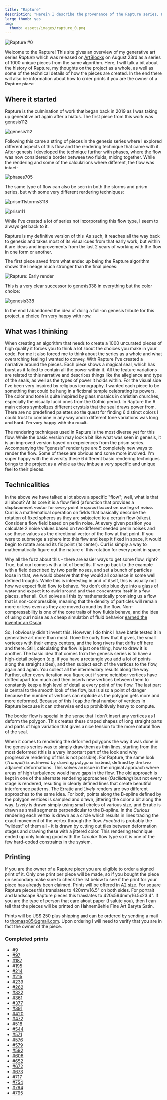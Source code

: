 ```yaml
---
title: "Rapture"
description: "Herein I describe the provenance of the Rapture series, my though process, and some technical details about how it is made."
large_thumb: yes
img:
  thumb: assets/images/rapture_0.png
---
```


![Rapture \#0](/assets/images/rapture_0.png)

Welcome to the Rapture! This site gives an overview of my generative art series *Rapture* which was released on [ArtBlocks](https://artblocks.io/project/141) on August 23rd as a series of 1000 unique pieces from the same algorithm. Here, I will talk a bit about the history of Rapture, my thoughts on the project as a whole, as well as some of the technical details of how the pieces are created. In the end there will also be information about how to order prints if you are the owner of a Rapture piece.

## Where it started

Rapture is the culmination of work that began back in 2019 as I was taking up generative art again after a hiatus. The first piece from this work was genesis112:

![genesis112](https://www.data-imaginist.com/art/005_genesis/genesis112_hu940eda6aa68a41b4b0a8e759d476cd8d_143478_0x1000_resize_box_2.png "genesis112")

Following this came a string of pieces in the genesis series where I explored different aspects of this flow and the rendering technique that came with it. After genesis I developed the technique further with phases, where the flow was now considered a border between two fluids, mixing together. While the rendering and some of the calculations where different, the flow was intact:

![phases705](https://www.data-imaginist.com/art/006_phases/phases705_hu248415ca3909e719104e1fbf6b6627e2_102556_0x1000_resize_box_2.png "phases705")

The same type of flow can also be seen in both the storms and prism series, but with some very different rendering techniques:

![![prism11](https://www.data-imaginist.com/art/009_prism/prism11_hu15289d2f1463b5da795637ea5a2d64b3_23591896_0x1000_resize_box_2.png "prism11")storms3118](https://www.data-imaginist.com/art/007_storms/storms3118_hub2dbdbce8d1d82a484ac168016d906aa_1838520_0x1000_resize_box_2.png "storms3118")

![prism11](https://www.data-imaginist.com/art/009_prism/prism11_hu15289d2f1463b5da795637ea5a2d64b3_23591896_0x1000_resize_box_2.png "prism11")

While I've created a lot of series not incorporating this flow type, I seem to always get back to it.

Rapture is my definitive version of this. As such, it reaches all the way back to genesis and takes most of its visual cues from that early work, but within it are ideas and improvements from the last 2 years of working with the flow in one form or another.

The first piece saved from what ended up being the Rapture algorithm shows the lineage much stronger than the final pieces:

![Rapture: Early render](/assets/images/rapture_first_save.png "Rapture: Early render")

This is a very clear successor to genesis338 in everything but the color choice:

![genesis338](https://www.data-imaginist.com/art/005_genesis/genesis338_hu19fc60717d90451585acb0fb6a565bcb_106689_0x1000_resize_box_2.png "genesis338")

In the end I abandoned the idea of doing a full-on genesis tribute for this project, a choice I'm very happy with now.

## What was I thinking

When creating an algorithm that needs to create a 1000 uncurated pieces of high quality it forces you to think a lot about the choices you make in your code. For me it also forced me to think about the series as a whole and what overarching feeling I wanted to convey. With Rapture I've created a narrative around the pieces. Each piece shows a magical seal, which has burst as it failed to contain all the power within it. All the feature variations are related to this narrative and describes things like the allegiance and type of the seals, as well as the types of power it holds within. For the visual side I've been very inspired by religious iconography. I wanted each piece to be something that could be hung in a fictional temple celebrating its powers. The color and tone is quite inspired by glass mosaics in christian churches, especially the visually lucid ones from the Gothic period. In Rapture the 6 main colors symbolizes different crystals that the seal draws power from. There are no predefined palettes so the quest for finding 6 distinct colors I could trust to combine in any way and in different tone variations was long and hard. I'm very happy with the result.

The rendering techniques used in Rapture is the most diverse yet for this flow. While the basic version may look a bit like what was seen in genesis, it is an improved version based on experiences from the prism series. Accompanying the "genesis" render type are 5 completely new ways to render the flow. Some of these are obvious and some more involved. I'm super happy with the diversity these 6 different basic rendering techniques brings to the project as a whole as they imbue a very specific and unique feel to their pieces.

## Technicalities

In the above we have talked a lot above a specific "flow"; well, what is that all about? At its core it is a flow field (a function that provides a displacement vector for every point in space) based on curling of noise. Curl is a mathematical operation on fields that basically describe the rotation of fixed spheres as they are subjected to a certain flow (yikes). Consider a flow field based on perlin noise. At every given position you calculate 2 noise values based on two different seeded perlin noises and use those values as the directional vector of the flow at that point. If you were to submerge a sphere into this flow and keep it fixed in space, it would begin to rotate around its fix point (its center). Curl is simply a way to mathematically figure out the nature of this rotation for every point in space.

Why all the fuzz about this - there are easier ways to get some flow, right? True, but curl comes with a lot of benefits. If we go back to the example with a field described by two perlin noises, and set a bunch of particles loose in that, we would observe that they would all coalesce in some well defined troughs. While this is interesting in and of itself, this is usually not how we expect fluid flow to behave. You don't drip blue dye into a glass of water and expect it to swirl around and then concentrate itself in a few places, after all. Curl solves all this by mathematically promising us a flow that is non-compressible, meaning that the density of particles will remain more or less even as they are moved around by the flow. Non-compressability is one of the core traits of how fluids behave, and the idea of using curl noise as a cheap simulation of fluid behavior [earned the inventor an Oscar](https://www.cs.ubc.ca/news/2015/02/robert-bridson-earns-sci-tech-oscar-bringing-real-world-simulations-hollywood).

So, I obviously didn't invent this. However, I do think I have battle tested it in generative art more than most. I love the curly flow that it gives, the small vortexes with their empty centers, and the long rivers that drifts off here and there. Still, calculating the flow is just one thing, how to draw it is another. The basic idea that comes from the genesis series is to have a high-detail polygon (e.g. if you have a rectangle you add a lot of points along the straight sides), and then subject each of the vertices to the flow, again and again. You collect all the intermediary results along the way. Further, after every iteration you figure out if some neighbor vertices have drifted apart too much and then inserts new vertices between them to constantly keep a high level of detail at every point of the flow. The last part is central to the smooth look of the flow, but is also a point of danger because the number of vertices can explode as the polygon gets more and more deformed. Because of this I cap the final number of vertices in Rapture because it can otherwise end up prohibitively heavy to compute.

The border flow is special in the sense that I don't insert any vertices as I deform the polygon. This creates these draped shapes of long straight parts and parts of high variation that gives a nice tension to the more natural flow of the seal.

When it comes to rendering the deformed polygons the way it was done in the genesis series was to simply draw them as thin lines, starting from the most deformed (this is a very important part of the look and why progressive rendering of this is not possible). For Rapture, the same look (*Tranquil*) is achieved by drawing polygons instead, defined by the two adjacent deformations. This solves an issue in the original approach where areas of high turbulence would have gaps in the flow. The old approach is kept in one of the alternate rendering approaches (*Oscillating*) but not every stage is rendered, resulting in clearly defined lines that create beautiful interference patterns. The Erratic and *Lively* renders are two different approaches to the same idea. For both, points along the B-spline defined by the polygon vertices is sampled and drawn, jittering the color a bit along the way. *Lively* is drawn simply using small circles of various size, and Erratic is drawn as small segments perpendicular to the B-spline. In the *Curious* rendering each vertex is drawn as a circle which results in lines tracing the exact movement of the vertex through the flow. *Faceted* is probably the "wildest" of them all - it is drawn by cutting out tiles between deformation stages and drawing these with a jittered color. This rendering technique ended up only looking good with the *Circular* flow type so it is one of the few hard-coded constraints in the system.

## Printing

If you are the owner of a Rapture piece you are eligible to order a signed print of it. Only one print per piece will be made, so if you bought the piece on secondary make sure to check the list below to see if the print for your piece has already been claimed. Prints will be offered in A2 size. For square Rapture pieces this translates to 420mm/16.5" on both sides. For portrait and landscape Rapture pieces this translates to 420x594mm/16.5x23.4". If you are the type of person that care about paper (I salute you), then I can tell that the pieces will be printed on Hahnemüehle Fine Art Baryta Satin.

Prints will be US$ 250 plus shipping and can be ordered by sending a mail to [thomasp85@gmail.com](mailto:thomasp85@gmail.com). Upon ordering I will need to verify that you are in fact the owner of the piece.

### Completed prints

- [#9](https://artblocks.io/token/14100009)
- [#97](https://artblocks.io/token/141000097)
- [#187](https://artblocks.io/token/141000187)
- [#195](https://artblocks.io/token/141000195)
- [#214](https://artblocks.io/token/141000214)
- [#215](https://artblocks.io/token/141000215)
- [#239](https://artblocks.io/token/141000239)
- [#262](https://artblocks.io/token/141000262)
- [#322](https://artblocks.io/token/141000322)
- [#361](https://artblocks.io/token/141000361)
- [#377](https://artblocks.io/token/141000377)
- [#391](https://artblocks.io/token/141000391)
- [#420](https://artblocks.io/token/141000420)
- [#472](https://artblocks.io/token/141000472)
- [#518](https://artblocks.io/token/141000518)
- [#544](https://artblocks.io/token/141000544)
- [#571](https://artblocks.io/token/141000571)
- [#576](https://artblocks.io/token/141000576)
- [#579](https://artblocks.io/token/141000579)
- [#592](https://artblocks.io/token/141000592)
- [#606](https://artblocks.io/token/141000606)
- [#652](https://artblocks.io/token/141000652)
- [#672](https://artblocks.io/token/141000672)
- [#673](https://artblocks.io/token/141000673)
- [#717](https://artblocks.io/token/141000717)
- [#754](https://artblocks.io/token/141000754)
- [#794](https://artblocks.io/token/141000794)
- [#795](https://artblocks.io/token/141000795)
